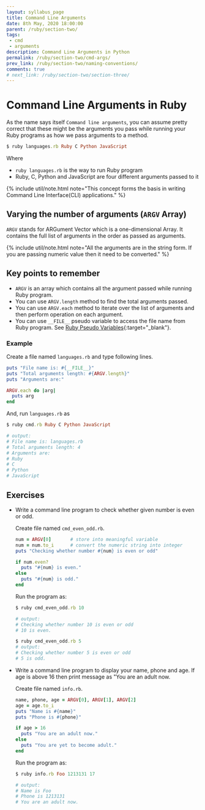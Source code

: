 ```yaml
---
layout: syllabus_page
title: Command Line Arguments
date: 8th May, 2020 18:00:00
parent: /ruby/section-two/
tags:
 - cmd
 - arguments
description: Command Line Arguments in Python
permalink: /ruby/section-two/cmd-args/
prev_link: /ruby/section-two/naming-conventions/
comments: true
# next_link: /ruby/section-two/section-three/
---
```


# Command Line Arguments in Ruby

As the name says itself `Command line arguments`, you can assume pretty correct that these might be the arguments you pass
while running your Ruby programs as how we pass arguments to a method.

```ruby
$ ruby languages.rb Ruby C Python JavaScript
```

Where
- `ruby languages.rb` is the way to run Ruby program
- Ruby, C, Python and JavaScript are four different arguments passed to it

{% include util/note.html
    note="This concept forms the basis in writing Command Line Interface(CLI) applications."
%}

## Varying the number of arguments (`ARGV` Array)

`ARGV` stands for ARGument Vector which is a one-dimensional Array.
It contains the full list of arguments in the order as passed as arguments.

{% include util/note.html
    note="All the arguments are in the string form. If you are passing numeric value then it need to be converted."
%}

## Key points to remember

- `ARGV` is an array which contains all the argument passed while running Ruby program.
- You can use `ARGV.length` method to find the total arguments passed.
- You can use `ARGV.each` method to iterate over the list of arguments and then perform operation on each argument.
- You can use `__FILE__` pseudo variable to access the file name from Ruby program.
  See [Ruby Pseudo Variables](../variables-constants#ruby-pseudo-variables){:target="_blank"}.

### Example

Create a file named `languages.rb` and type following lines.

```ruby
puts "File name is: #{__FILE__}"
puts "Total arguments length: #{ARGV.length}"
puts "Arguments are:"

ARGV.each do |arg|
  puts arg
end
```

And, run `languages.rb` as

```ruby
$ ruby cmd.rb Ruby C Python JavaScript

# output:
# File name is: languages.rb
# Total arguments length: 4
# Arguments are:
# Ruby
# C
# Python
# JavaScript
```

## Exercises

- Write a command line program to check whether given number is even or odd.

  Create  file named `cmd_even_odd.rb`.

  ```ruby
  num = ARGV[0]       # store into meaningful variable
  num = num.to_i      # convert the numeric string into integer
  puts "Checking whether number #{num} is even or odd"

  if num.even?
    puts "#{num} is even."
  else
    puts "#{num} is odd."
  end
  ```

  Run the program as:

  ```ruby
  $ ruby cmd_even_odd.rb 10

  # output:
  # Checking whether number 10 is even or odd
  # 10 is even.

  $ ruby cmd_even_odd.rb 5
  # output:
  # Checking whether number 5 is even or odd
  # 5 is odd.
  ```

- Write a command line program to display your name, phone and age. If age is above 16 then print message as "You are an adult now.

  Create  file named `info.rb`.

  ```ruby
  name, phone, age = ARGV[0], ARGV[1], ARGV[2]
  age = age.to_i
  puts "Name is #{name}"
  puts "Phone is #{phone}"

  if age > 16
    puts "You are an adult now."
  else
    puts "You are yet to become adult."
  end
  ```

  Run the program as:

  ```ruby
  $ ruby info.rb Foo 1213131 17

  # output:
  # Name is Foo
  # Phone is 1213131
  # You are an adult now.
  ```
